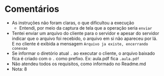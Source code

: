 # Comentários

- As instruções não foram claras, o que dificultou a execução
  - Entendi, por meio da captura de tela que a operação seria `enviar`
- Tentei enviar um arquivo do cliente para o servidor e apesar do servidor indicar que o arquivo foi recebido, o arquivo em si não apareceu por lá. E no cliente é exibida a mensagem `Arquivo ja existe, encerrando conexao`
- Se informar o diretório atual `.` ao executar o cliente, o arquivo baixado fica é criado com o `.` como prefixo. Ex: aula.pdf fica `.aula.pdf`
- Não atendeu todos os requisitos, como informado no Readme.md
- Nota: 8

